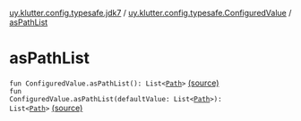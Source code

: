 [uy.klutter.config.typesafe.jdk7](../index.md) / [uy.klutter.config.typesafe.ConfiguredValue](index.md) / [asPathList](.)


# asPathList
<code>fun ConfiguredValue.asPathList(): List<[Path](http://docs.oracle.com/javase/6/docs/api/java/nio/file/Path.html)></code> [(source)](https://github.com/kohesive/klutter/blob/master/config-typesafe-jdk7/src/main/kotlin/uy/klutter/config/typesafe/jdk7/TypesafeConfig_Jdk7_Ext.kt#L16)<br/><code>fun ConfiguredValue.asPathList(defaultValue: List<[Path](http://docs.oracle.com/javase/6/docs/api/java/nio/file/Path.html)>): List<[Path](http://docs.oracle.com/javase/6/docs/api/java/nio/file/Path.html)></code> [(source)](https://github.com/kohesive/klutter/blob/master/config-typesafe-jdk7/src/main/kotlin/uy/klutter/config/typesafe/jdk7/TypesafeConfig_Jdk7_Ext.kt#L17)<br/>

